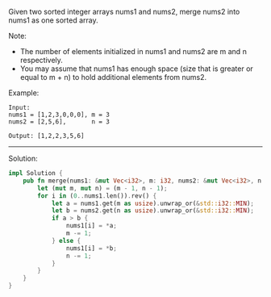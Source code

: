 Given two sorted integer arrays nums1 and nums2, merge nums2 into nums1 as one sorted array.

Note:

- The number of elements initialized in nums1 and nums2 are m and n respectively.
- You may assume that nums1 has enough space (size that is greater or equal to m + n) to hold additional elements from nums2.

Example:

```
Input:
nums1 = [1,2,3,0,0,0], m = 3
nums2 = [2,5,6],       n = 3

Output: [1,2,2,3,5,6]
```

---

Solution:

```rust
impl Solution {
    pub fn merge(nums1: &mut Vec<i32>, m: i32, nums2: &mut Vec<i32>, n: i32) {
        let (mut m, mut n) = (m - 1, n - 1);
        for i in (0..nums1.len()).rev() {
            let a = nums1.get(m as usize).unwrap_or(&std::i32::MIN);
            let b = nums2.get(n as usize).unwrap_or(&std::i32::MIN);
            if a > b {
                nums1[i] = *a;
                m -= 1;
            } else {
                nums1[i] = *b;
                n -= 1;
            }
        }
    }
}
```
